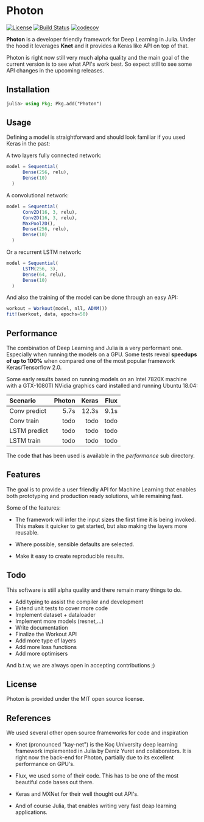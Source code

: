 
# Photon

[![License](http://img.shields.io/badge/license-MIT-brightgreen.svg?style=flat)](LICENSE.md)
[![Build Status](https://travis-ci.org/neurallayer/Photon.jl.svg?branch=master)](https://travis-ci.org/neurallayer/Photon.jl)
[![codecov](https://codecov.io/gh/neurallayer/Photon.jl/branch/master/graph/badge.svg)](https://codecov.io/gh/neurallayer/Photon.jl)

**Photon** is a developer friendly framework for Deep Learning in Julia. Under the hood
it leverages **Knet** and it provides a Keras like API on top of that.

Photon is right now still very much alpha quality and the main goal of the current
version is to see what API's work best. So expect still to see some API changes
in the upcoming releases.

## Installation
```julia
julia> using Pkg; Pkg.add("Photon")
```


## Usage
Defining a model is straightforward and should look familiar if you used Keras
in the past:  

A two layers fully connected network:

```julia
model = Sequential(
      Dense(256, relu),
      Dense(10)
  )
```

A convolutional network:

```julia
model = Sequential(
      Conv2D(16, 3, relu),
      Conv2D(16, 3, relu),
      MaxPool2D(),
      Dense(256, relu),
      Dense(10)
  )
```

Or a recurrent LSTM network:

```julia
model = Sequential(
      LSTM(256, 3),
      Dense(64, relu),
      Dense(10)
  )
```

And also the training of the model can be done through an
easy API:

```julia
workout = Workout(model, nll, ADAM())
fit!(workout, data, epochs=50)
```

## Performance
The combination of Deep Learning and Julia is a very performant one. Especially
when running the models on a GPU. Some tests reveal **speedups of up to 100%** when
compared one of the most popular framework Keras/Tensorflow 2.0.

Some early results based on running models on an Intel 7820X machine with a
GTX-1080TI NVidia graphics card installed and running Ubuntu 18.04:

|Scenario | Photon | Keras | Flux |
| :---    |   ---: |  ---: | ---: |
| Conv predict | 5.7s | 12.3s | 9.1s |
| Conv train | todo | todo | todo |
| LSTM predict | todo | todo | todo |
| LSTM train | todo | todo | todo |

The code that has been used is available in the *performance* sub directory.

## Features
The goal is to provide a user friendly API for Machine Learning that enables
both prototyping and production ready solutions, while remaining fast.

Some of the features:

- The framework will infer the input sizes the first time it is being invoked. This
  makes it quicker to get started, but also making the layers more reusable.

- Where possible, sensible defaults are selected.

- Make it easy to create reproducible results.

## Todo
This software is still alpha quality and there remain many things to do.

- Add typing to assist the compiler and development
- Extend unit tests to cover more code
- Implement dataset + dataloader
- Implement more models (resnet,...)
- Write documentation
- Finalize the Workout API
- Add more type of layers
- Add more loss functions
- Add more optimisers

And b.t.w, we are always open in accepting contributions ;)

## License
Photon is provided under the MIT open source license.


## References
We used several other open source frameworks for code and inspiration

- Knet (pronounced "kay-net") is the Koç University deep learning framework
  implemented in Julia by Deniz Yuret and collaborators. It is right now the
  back-end for Photon, partially due to its excellent performance on GPU's.

- Flux, we used some of their code. This has to be one of the most
  beautiful code bases out there.

- Keras and MXNet for their well thought out API's.

- And of course Julia, that enables writing very fast deap learning applications.
